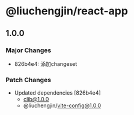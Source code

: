 # @liuchengjin/react-app

## 1.0.0

### Major Changes

- 826b4e4: 添加changeset

### Patch Changes

- Updated dependencies [826b4e4]
  - clib@1.0.0
  - @liuchengjin/vite-config@1.0.0
